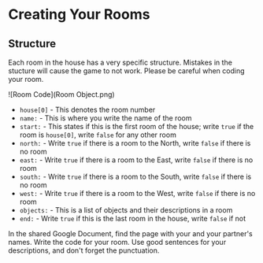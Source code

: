 # Creating Your Rooms

## Structure
Each room in the house has a very specific structure. Mistakes in the stucture will cause the game to not work. Please be careful when coding your room.

![Room Code](Room Object.png)

* `house[0]` - This denotes the room number
* `name:` - This is where you write the name of the room
* `start:` - This states if this is the first room of the house; write `true` if the room is `house[0]`, write `false` for any other room
* `north:` - Write `true` if there is a room to the North, write `false` if there is no room
* `east:` - Write `true` if there is a room to the East, write `false` if there is no room
* `south:` - Write `true` if there is a room to the South, write `false` if there is no room
* `west:` - Write `true` if there is a room to the West, write `false` if there is no room
* `objects:` - This is a list of objects and their descriptions in a room
* `end:` - Write `true` if this is the last room in the house, write `false` if not

In the shared Google Document, find the page with your and your partner's names. Write the code for your room. Use good sentences for your descriptions, and don't forget the punctuation.
